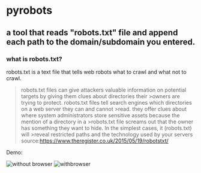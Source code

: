 # pyrobots
## a tool that reads "robots.txt" file and append each path to the domain/subdomain you entered.



### what is robots.txt?
robots.txt is a text file that tells web robots what to crawl and what not to crawl.



>robots.txt files can give attackers valuable information on potential targets by giving them clues about directories their >owners are trying to protect. robots.txt files tell search engines which directories on a web server they can and cannot >read. they offer clues about where system administrators store sensitive assets because the mention of a directory in a >robots.txt file screams out that the owner has something they want to hide. In the simplest cases, it (robots.txt) will >reveal restricted paths and the technology used by your servers source:https://www.theregister.co.uk/2015/05/19/robotstxt/




Demo:


![without browser](https://github.com/momenbasel/pyrobots/blob/master/gif1.gif)
![withbrowser](https://github.com/momenbasel/pyrobots/blob/master/gif2.gif)
